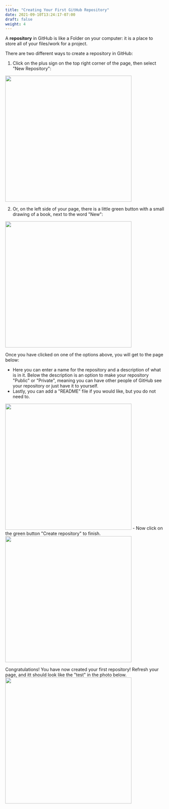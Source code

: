 ```yaml
---
title: "Creating Your First GitHub Repository"
date: 2021-09-10T13:24:17-07:00
draft: false
weight: 4
---
```


A **repository** in GitHub is like a Folder on your computer: it is a place to store all of your files/work for a project.

There are two different ways to create a repository in GitHub:
1. Click on the plus sign on the top right corner of the page, then select "New Repository":
<img src="../images/CreatingRepositoryOption2b.png" height="400"/>

2. Or, on the left side of your page, there is a little green button with a small drawing of a book, next to the word "New":
<img src="../images/CreatingRepositoryOption1.png" height="400"/>

Once you have clicked on one of the options above, you will get to the page below:
- Here you can enter a name for the repository and a description of what is in it. Below the description is an option to make your repository "Public" or "Private", meaning you can have other people of GitHub see your repository or just have it to yourself.
- Lastly, you can add a "README" file if you would like, but you do not need to.
<img src="../images/CreatingRepositoryNameandDescription.png" height="400"/>
- Now click on the green button "Create repository" to finish.

<img src="../images/repopage.JPG" height="400"/>

Congratulations! You have now created your first repository! Refresh your page, and itt should look like the "test" in the photo below.
<img src="../images/CreatingRepositoryFinal.png" height="400"/>
